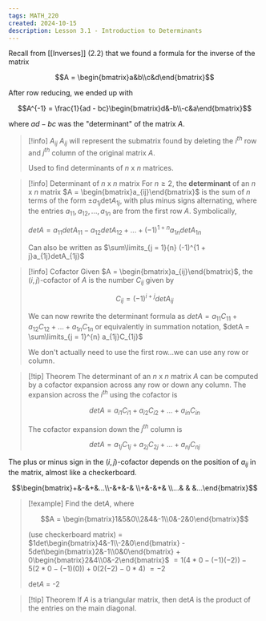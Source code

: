 ```yaml
---
tags: MATH_220
created: 2024-10-15
description: Lesson 3.1 - Introduction to Determinants
---
```


Recall from [[Inverses]] (2.2) that we found a formula for the inverse of the matrix

$$A = \begin{bmatrix}a&b\\c&d\end{bmatrix}$$

After row reducing, we ended up with

$$A^{-1} = \frac{1}{ad - bc}\begin{bmatrix}d&-b\\-c&a\end{bmatrix}$$

where $ad - bc$ was the "determinant" of the matrix $A$.

> [!info] $A_{ij}$
> $A_{ij}$ will represent the submatrix found by deleting the $i^{th}$ row and $j^{th}$ column of the original matrix $A$.
> 
> Used to find determinants of $n$ x $n$ matrices.

> [!info] Determinant of $n$ x $n$ matrix
> For $n \ge 2$, the **determinant** of an $n$ x $n$ matrix $A = \begin{bmatrix}a_{ij}\end{bmatrix}$ is the sum of $n$ terms of the form $\pm a_{1j}$det$A_{1j}$, with plus minus signs alternating, where the entries $a_{11}, a_{12}, ..., a_{1n}$ are from the first row $A$. Symbolically,
> 
> $detA = a_{11}detA_{11} - a_{12}detA_{12} + ... + (-1)^{1 + n}a_{1n}detA_{1n}$
> 
> Can also be written as $\sum\limits_{j = 1}{n} (-1)^{1 + j}a_{1j}detA_{1j}$

> [!info] Cofactor
> Given $A = \begin{bmatrix}a_{ij}\end{bmatrix}$, the $(i, j)$-cofactor of $A$ is the number $C_{ij}$ given by
> 
> $$C_{ij} = (-1)^{i + j}detA_{ij}$$
> 
> We can now rewrite the determinant formula as $detA = a_{11}C_{11} + a_{12}C_{12} + ... + a_{1n}C_{1n}$ or equivalently in summation notation, $detA = \sum\limits_{j = 1}^{n} a_{1j}C_{1j}$
> 
> We don't actually need to use the first row...we can use any row or column.

> [!tip] Theorem
> The determinant of an $n$ x $n$ matrix $A$ can be computed by a cofactor expansion across any row or down any column. The expansion across the $i^{th}$ using the cofactor is
> 
> $$detA = a_{i1}C_{i1} + a_{i2}C_{i2} + ... + a_{in}C_{in}$$
> 
> The cofactor expansion down the $j^{th}$ column is
> 
> $$detA = a_{1j}C_{1j} + a_{2j}C_{2j} + ... + a_{nj}C_{nj}$$

The plus or minus sign in the $(i, j)$-cofactor depends on the position of $a_{ij}$ in the matrix, almost like a checkerboard.

$$\begin{bmatrix}+&-&+&...\\-&+&-& \\+&-&+& \\...& & &...\end{bmatrix}$$

> [!example]
> Find the det$A$, where
> 
> $$A = \begin{bmatrix}1&5&0\\2&4&-1\\0&-2&0\end{bmatrix}$$
> 
> (use checkerboard matrix) = $1det\begin{bmatrix}4&-1\\-2&0\end{bmatrix} - 5det\begin{bmatrix}2&-1\\0&0\end{bmatrix} + 0\begin{bmatrix}2&4\\0&-2\end{bmatrix}$
> $= 1(4 * 0 - (-1)(-2)) - 5(2 * 0 - (-1)(0)) + 0(2(-2) - 0 * 4)$
> $= -2$
> 
> det$A$ = -2

> [!tip] Theorem
> If $A$ is a triangular matrix, then det$A$ is the product of the entries on the main diagonal.